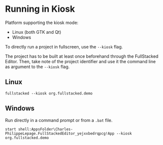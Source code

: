 # Running in Kiosk

Platform supporting the kiosk mode:
- Linux (both GTK and Qt)
- Windows

To directly run a project in fullscreen, use the `--kiosk` flag.

The project has to be built at least once beforehand through the FullStacked Editor. Then, take note of the project identifier and use it the command line as argument to the `--kiosk` flag.

## Linux

```
fullstacked --kiosk org.fullstacked.demo
```

## Windows

Run directly in a command prompt or from a `.bat` file.

```
start shell:AppsFolder\Charles-PhilippeLepage.FullStackedEditor_yejxxbedrqpcg!App --kiosk org.fullstacked.demo
```